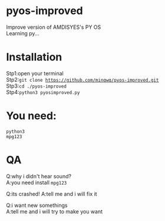 # pyos-improved
Improve version of AMDISYES's PY OS  
Learning py...
# Installation
Stp1:open your terminal  
Stp2:<code>git clone https://github.com/minqwq/pyos-improved.git</code>  
Stp3:<code>cd ./pyos-improved</code>  
Stp4:<code>python3 pyosimproved.py</code>  
# You need:
<code>python3</code>  
<code>mpg123</code>  
# QA
Q:why i didn't hear sound?  
A:you need install <code>mpg123</code>  

Q:its crashed!
A:tell me and i will fix it  

Q:i want new somethings  
A:tell me and i will try to make you want
